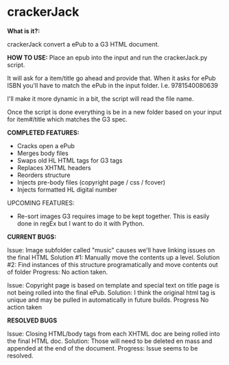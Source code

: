 # crackerJack

**What is it?:**

crackerJack convert a ePub to a G3 HTML document.

**HOW TO USE:**
Place an epub into the input and run the crackerJack.py script.

It will ask for a item/title go ahead and provide that.
When it asks for ePub ISBN you'll have to match the ePub in the input folder. I.e. 9781540080639

I'll make it more dynamic in a bit, the script will read the file name.

Once the script is done everything is be in a new folder based on your input for item#/title which matches the G3 spec.


**COMPLETED FEATURES:**
- Cracks open a ePub
- Merges body files
- Swaps old HL HTML tags for G3 tags
- Replaces XHTML headers
- Reorders structure
- Injects pre-body files (copyright page / css / fcover)
- Injects formatted HL digital number

UPCOMING FEATURES:
- Re-sort images
G3 requires image to be kept together. This is easily done in regEx but I want to do it with Python. 

**CURRENT BUGS:**

Issue: Image subfolder called "music" causes we'll have linking issues on the final HTML
Solution #1: Manually move the contents up a level.
Solution #2: Find instances of this structure programatically and move contents out of folder
Progress: No action taken.

Issue: Copyright page is based on template and special text on title page is not being rolled into the final ePub.
Solution: I think the original html tag is unique and may be pulled in automatically in future builds.
Progress No action taken

**RESOLVED BUGS**

Issue: Closing HTML/body tags from each XHTML doc are being rolled into the final HTML doc.
Solution: Those will need to be deleted en mass and appended at the end of the document.
Progress: Issue seems to be resolved.
